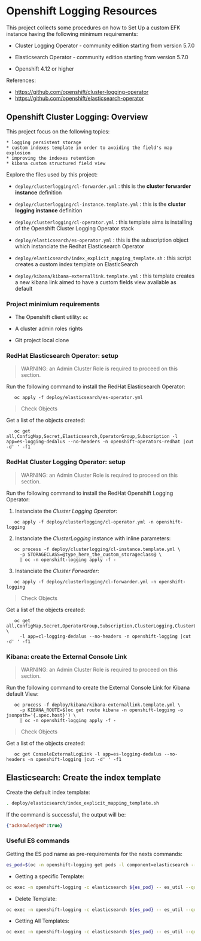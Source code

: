 # Openshift Logging Resources

This project collects some procedures on how to Set Up a custom EFK instance having the following minimum requirements:

 * Cluster Logging Operator - community edition starting from version 5.7.0

 * Elasticsearch Operator - community edition starting from version 5.7.0
 
 * Openshift 4.12 or higher

References:
  - https://github.com/openshift/cluster-logging-operator
  - https://github.com/openshift/elasticsearch-operator

## Openshift Cluster Logging: Overview

This project focus on the following topics:

    * logging persistent storage
    * custom indexes template in order to avoiding the field's map explosion
    * improving the indexes retention
    * kibana custom structured field view

Explore the files used by this project:

* ```deploy/clusterlogging/cl-forwarder.yml``` : this is the __cluster forwarder instance__ definition

* ```deploy/clusterlogging/cl-instance.template.yml``` : this is the __cluster logging instance__ definition

* ```deploy/clusterlogging/cl-operator.yml``` : this template aims is installing of the Openshift Cluster Logging Operator stack

* ```deploy/elasticsearch/es-operator.yml``` : this is the subscription object which instanciate the Redhat Elasticsearch Operator

* ```deploy/elasticsearch/index_explicit_mapping_template.sh``` : this script creates a custom index template on ElasticSearch

* ```deploy/kibana/kibana-externallink.template.yml``` : this template creates a new kibana link aimed to have a custom fields view available as default

### Project minimium requirements

* The Openshift client utility: ```oc```

* A cluster admin roles rights

* Git project local clone

### RedHat Elasticsearch Operator: setup

> WARNING: an Admin Cluster Role is required to proceed on this section.

Run the following command to install the RedHat Elasticsearch Operator:

```
   oc apply -f deploy/elasticsearch/es-operator.yml
```

> Check Objects

Get a list of the objects created:

```
   oc get all,ConfigMap,Secret,Elasticsearch,OperatorGroup,Subscription -l app=es-logging-dedalus --no-headers -n openshift-operators-redhat |cut -d' ' -f1
```

### RedHat Cluster Logging Operator: setup

> WARNING: an Admin Cluster Role is required to proceed on this section.

Run the following command to install the RedHat Openshift Logging Operator:

1. Instanciate the _Cluster Logging Operator_:

```
   oc apply -f deploy/clusterlogging/cl-operator.yml -n openshift-logging
```

2. Instanciate the _ClusterLogging_ instance with inline parameters:

```
   oc process -f deploy/clusterlogging/cl-instance.template.yml \
     -p STORAGECLASS=@type_here_the_custom_storageclass@ \
     | oc -n openshift-logging apply -f -
```

3. Instanciate the _Cluster Forwarder_:

```
   oc apply -f deploy/clusterlogging/cl-forwarder.yml -n openshift-logging
```

> Check Objects

Get a list of the objects created:

```
   oc get all,ConfigMap,Secret,OperatorGroup,Subscription,ClusterLogging,ClusterLogForwarder \
     -l app=cl-logging-dedalus --no-headers -n openshift-logging |cut -d' ' -f1
```

### Kibana: create the External Console Link

> WARNING: an Admin Cluster Role is required to proceed on this section.

Run the following command to create the External Console Link for Kibana default View:

```
   oc process -f deploy/kibana/kibana-externallink.template.yml \
     -p KIBANA_ROUTE=$(oc get route kibana -n openshift-logging -o jsonpath='{.spec.host}') \
     | oc -n openshift-logging apply -f -
```

> Check Objects

Get a list of the objects created:

```
   oc get ConsoleExternalLogLink -l app=es-logging-dedalus --no-headers -n openshift-logging |cut -d' ' -f1
```

## Elasticsearch: Create the index template

Create the default index template:

```bash
. deploy/elasticsearch/index_explicit_mapping_template.sh
```

If the command is successful, the output will be:

```json
{"acknowledged":true}
```

### Useful ES commands

Getting the ES pod name as pre-requirements for the nexts commands:

```bash
es_pod=$(oc -n openshift-logging get pods -l component=elasticsearch --no-headers | head -1 | cut -d" " -f1)
```

* Getting a specific Template:

```bash
oc exec -n openshift-logging -c elasticsearch ${es_pod} -- es_util --query=_template/dedalus_es_template
```

* Delete Template:

```bash
oc exec -n openshift-logging -c elasticsearch ${es_pod} -- es_util --query=_template/dedalus_es_template -XDELETE
```

* Getting All Templates:

```bash
oc exec -n openshift-logging -c elasticsearch ${es_pod} -- es_util --query=_template | jq "[.]"
```